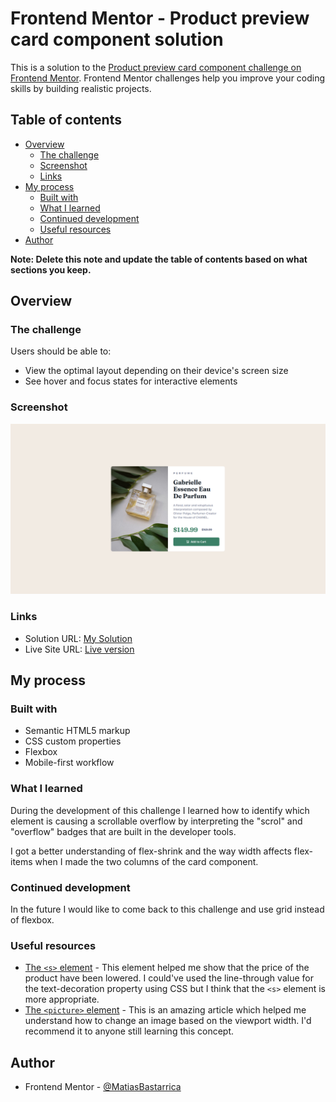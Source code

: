 # Frontend Mentor - Product preview card component solution

This is a solution to the [Product preview card component challenge on Frontend Mentor](https://www.frontendmentor.io/challenges/product-preview-card-component-GO7UmttRfa). Frontend Mentor challenges help you improve your coding skills by building realistic projects.

## Table of contents

- [Overview](#overview)
  - [The challenge](#the-challenge)
  - [Screenshot](#screenshot)
  - [Links](#links)
- [My process](#my-process)
  - [Built with](#built-with)
  - [What I learned](#what-i-learned)
  - [Continued development](#continued-development)
  - [Useful resources](#useful-resources)
- [Author](#author)

**Note: Delete this note and update the table of contents based on what sections you keep.**

## Overview

### The challenge

Users should be able to:

- View the optimal layout depending on their device's screen size
- See hover and focus states for interactive elements

### Screenshot

![](./screenshot.png)

### Links

- Solution URL: [My Solution](https://www.frontendmentor.io/solutions/product-card-component-using-flexbox-vgI4-ufxGp)
- Live Site URL: [Live version](https://matiasbastarrica.github.io/product-preview-card-component/)

## My process

### Built with

- Semantic HTML5 markup
- CSS custom properties
- Flexbox
- Mobile-first workflow

### What I learned

During the development of this challenge I learned how to identify which element is causing a scrollable overflow by interpreting the "scrol" and "overflow" badges that are built in the developer tools.

I got a better understanding of flex-shrink and the way width affects flex-items when I made the two columns of the card component.

### Continued development

In the future I would like to come back to this challenge and use grid instead of flexbox.

### Useful resources

- [The `<s>` element](https://www.w3schools.com/tags/tag_s.asp) - This element helped me show that the price of the product have been lowered. I could've used the line-through value for the text-decoration property using CSS but I think that the `<s>` element is more appropriate.
- [The `<picture>` element](https://www.w3schools.com/html/html_images_picture.asp) - This is an amazing article which helped me understand how to change an image based on the viewport width. I'd recommend it to anyone still learning this concept.

## Author

- Frontend Mentor - [@MatiasBastarrica](https://www.frontendmentor.io/profile/MatiasBastarrica)
